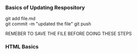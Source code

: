 ### Basics of Updating Respository
git add file.md  
git commit -m "updated the file"
git push

REMEBER TO SAVE THE FILE BEFORE DOING THESE STEPS

### HTML Basics 
<!-- <a href= "website URL">Placeholder Name</a>

img<src="address" alt="Placeholder Name" width=100> -->
